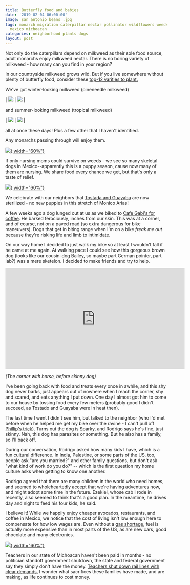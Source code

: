 ```yaml
---
title: Butterfly food and babies
date: '2019-02-04 06:00:00'
image: san_antonio_beans_.jpg
tags: monarch migration caterpillar nectar pollinator wildflowers weeds flora fauna
  mexico michoacan
categories: neighborhood plants dogs
layout: post
---
```


Not only do the caterpillars depend on milkweed as their sole food source, adult monarchs enjoy milkweed nectar. There is no boring variety of milkweed - how many can you find in your region?

In our countryside milkweed grows wild. But if you live somewhere without plenty of butterfly food, consider these [top-12 varities to plant.](https://blog.nwf.org/2015/02/twelve-native-milkweeds-for-monarchs/)

We've got winter-looking milkweed (pineneedle milkweed)

| [![](/images/pineneedle_milkweed_.jpg)](/images/pineneedle_milkweed.jpg) | [![](/images/pineneedle_milkweed2_.jpg)](/images/pineneedle_milkweed2.jpg) |

and summer-looking milkweed (tropical milkweed)

| [![](/images/tropical_milkweed_.jpg)](/images/tropical_milkweed.jpg) | [![](/images/tropical_milkweed2_.jpg)](/images/tropical_milkweed2.jpg) |

all at once these days! Plus a few other that I haven't identified.

Any monarchs passing through will enjoy them.

[![](/images/anna_butterfly_.jpg){:width="60%"}](/images/anna_butterfly.jpg)

If only nursing moms could survive on weeds - we see so many skeletal dogs in Mexico--apparently this is a puppy season, cause now many of them are nursing. We share food every chance we get, but that's only a taste of relief.

[![](/images/hungry_mom_.jpg){:width="60%"}](/images/hungry_mom.jpg)

We celebrate with our neighbors that [Tostada and Guayaba](https://reverdecer.annalisagross.com/2018/12/04/saying-goodbye-to-booker/) are now sterilized - no new puppies in this stretch of Monico Arias!

A few weeks ago a dog lunged out at us as we biked to [Cafe Gabi's for coffee](https://reverdecer.annalisagross.com/2018/11/17/cheap-eats/). He barked ferociously, inches from our skin. This was at a corner, and of course, not on a paved road (so extra dangerous for bike maneuvers). Dogs that get in biting range when I'm on a bike *freak me out* because they're risking life and limb to intimidate.

On our way home I decided to just walk my bike so at least I wouldn't fall if he came at me again. At walking pace I could see how this gorgeous brown dog (looks like our cousin-dog Bailey, so maybe part German pointer, part lab?) was a mere sketelon. I decided to make friends and try to help.

<iframe width="560" height="315" src="https://www.youtube-nocookie.com/embed/CLpUedYJggE" frameborder="0" allow="accelerometer; autoplay; encrypted-media; gyroscope; picture-in-picture" allowfullscreen></iframe>

*(The corner with horse, before skinny dog)*

I've been going back with food and treats every once in awhile, and this shy dog never barks, just appears out of nowhere when I reach the corner, shy and scared, and eats anything I put down. One day I almost got him to come to our house by tossing food every few meters (probably good I didn't succeed, as Tostado and Guayaba were in heat then).

The last time I went I didn't see him, but talked to the neighbor (who I'd met before when he helped me get my bike over the ravine - I can't pull off [Phillip's trick](https://reverdecer.annalisagross.com/2018/08/25/muddy-ride/)). Turns out the dog is Sparky, and Rodrigo says he's fine, just skinny. Nah, this dog has parasites or something. But he also has a family, so I'll back off.

During our conversation, Rodrigo asked how many kids I have, which is a fun cultural difference. In India, Palestine, or some parts of the US, too, people ask "are you married?" and other family questions, but don't ask "what kind of work do you do?" -- which is the first question my home culture asks when getting to know one another.

Rodrigo agreed that there are many children in the world who need homes, and seemed to wholeheartedly accept that we're having adventures now, and might adopt some time in the future. Ezekiel, whose cab I rode in recently, also seemed to think that's a good plan. In the meantime, he drives day and night to feed his four kids, he said.

I believe it! While we happily enjoy cheaper avocados, restaurants, and coffee in Mexico, we notice that the cost of living isn't low enough here to compensate for how low wages are. Even without a [gas shortage](https://reverdecer.annalisagross.com/2019/01/21/getting-gas/), fuel is actually more expensive than in most parts of the US, as are new cars, good chocolate and many electronics.

[![](/images/furniture_truck2_.jpg){:width="60%"}](/images/furniture_truck2.jpg)

Teachers in our state of Michoacan haven't been paid in months - no politician standoff government shutdown, the state and federal government say they simply don't have the money. [Teachers shut down rail lines with clear demands.](https://reverdecer.annalisagross.com/2019/01/28/demonstration-season/) I wonder what sacrifices these families have made, and are making, as life continues to cost money.